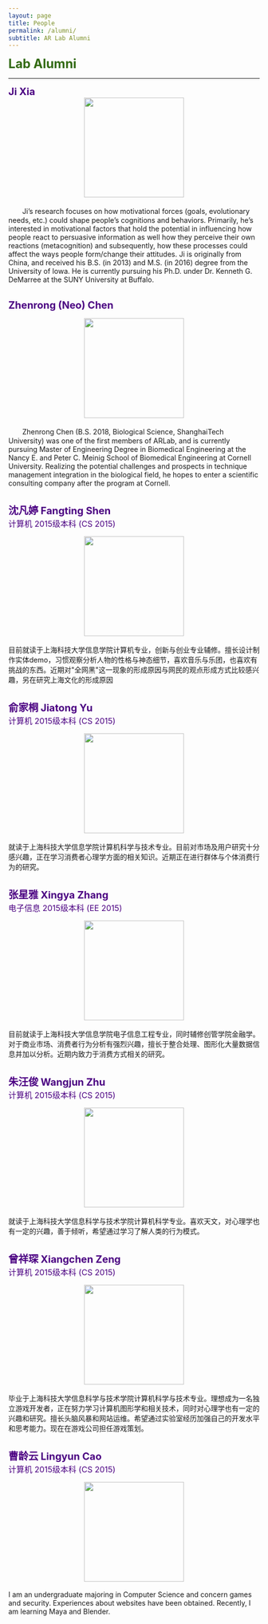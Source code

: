 ```yaml
---
layout: page
title: People
permalink: /alumni/
subtitle: AR Lab Alumni
---
```

<b><span style="font-size: 25px !important; color: 	#326A11;">Lab Alumni</span></b>
<hr>
<b><span style="font-size: 20px !important; color: #4B0082;">Ji Xia</span></b><br>
<div align="center"><img src="images/JiXia_Large.jpg" width="200" align="center" /></div><br>
　　Ji’s research focuses on how motivational forces (goals, evolutionary needs, etc.) could shape people’s cognitions and behaviors. Primarily, he’s interested in motivational factors that hold the potential in influencing how people react to persuasive information as well how they perceive their own reactions (metacognition) and subsequently, how these processes could affect the ways people form/change their attitudes. Ji is originally from China, and received his B.S. (in 2013) and M.S. (in 2016) degree from the University of Iowa.  He is currently pursuing his Ph.D. under Dr. Kenneth G. DeMarree at the SUNY University at Buffalo.
<br><br>

<b><span style="font-size: 20px !important; color: #4B0082;">Zhenrong (Neo) Chen</span></b><br>
<div align="center"><img src="images/ZhenrongChen.jpg" width="200" align="center" /></div><br>
　　Zhenrong Chen (B.S. 2018, Biological Science, ShanghaiTech University) was one of the first members of ARLab, and is currently pursuing Master of Engineering Degree in Biomedical Engineering at the Nancy E. and Peter C. Meinig School of Biomedical Engineering at Cornell University. Realizing the potential challenges and prospects in technique management integration in the biological field, he hopes to enter a scientific consulting company after the program at Cornell. 
<br><br>

<b><span style="font-size: 20px !important; color: #4B0082;">沈凡婷 Fangting Shen</span></b><br>
<span style="font-size: 16px !important; color: #4B0082;">计算机 2015级本科 (CS 2015)</span><br>
<div align="center"><img src="images/FantingShen.jpg" width="200" align="center" /></div><br>
目前就读于上海科技大学信息学院计算机专业，创新与创业专业辅修。擅长设计制作实体demo，习惯观察分析人物的性格与神态细节，喜欢音乐与乐团，也喜欢有挑战的东西。近期对"全网黑"这一现象的形成原因与网民的观点形成方式比较感兴趣，另在研究上海文化的形成原因
<br><br>

<b><span style="font-size: 20px !important; color: #4B0082;">俞家桐 Jiatong Yu</span></b><br>
<span style="font-size: 16px !important; color: #4B0082;">计算机 2015级本科 (CS 2015)</span><br>
<div align="center"><img src="images/JiatongYu.jpg" width="200" align="center" /></div><br>
就读于上海科技大学信息学院计算机科学与技术专业。目前对市场及用户研究十分感兴趣，正在学习消费者心理学方面的相关知识。近期正在进行群体与个体消费行为的研究。
<br><br>

<b><span style="font-size: 20px !important; color: #4B0082;">张星雅 Xingya Zhang</span></b><br>
<span style="font-size: 16px !important; color: #4B0082;">电子信息 2015级本科 (EE 2015)</span><br>
<div align="center"><img src="images/XingyaZhang.jpg" width="200" align="center" /></div><br>
目前就读于上海科技大学信息学院电子信息工程专业，同时辅修创管学院金融学。对于商业市场、消费者行为分析有强烈兴趣，擅长于整合处理、图形化大量数据信息并加以分析。近期内致力于消费方式相关的研究。
<br><br>

<b><span style="font-size: 20px !important; color: #4B0082;">朱汪俊 Wangjun Zhu</span></b><br>
<span style="font-size: 16px !important; color: #4B0082;">计算机 2015级本科 (CS 2015)</span><br>
<div align="center"><img src="images/WangjunZhu.jpg" width="200" align="center" /></div><br>
就读于上海科技大学信息科学与技术学院计算机科学专业。喜欢天文，对心理学也有一定的兴趣，善于倾听，希望通过学习了解人类的行为模式。
<br><br>

<b><span style="font-size: 20px !important; color: #4B0082;">曾祥琛 Xiangchen Zeng</span></b><br>
<span style="font-size: 16px !important; color: #4B0082;">计算机 2015级本科 (CS 2015)</span><br>
<div align="center"><img src="images/XiangchenZeng.jpg" width="200" align="center" /></div><br>
毕业于上海科技大学信息科学与技术学院计算机科学与技术专业。理想成为一名独立游戏开发者，正在努力学习计算机图形学和相关技术，同时对心理学也有一定的兴趣和研究。擅长头脑风暴和网站运维。希望通过实验室经历加强自己的开发水平和思考能力。现在在游戏公司担任游戏策划。
<br><br>

<b><span style="font-size: 20px !important; color: #4B0082;">曹龄云 Lingyun Cao</span></b><br>
<span style="font-size: 16px !important; color: #4B0082;">计算机 2015级本科 (CS 2015)</span><br>
<div align="center"><img src="images/CaolingYun.png" width="200" align="center" /></div><br>
I am an undergraduate majoring in Computer Science and concern games and security. Experiences about websites have been obtained. Recently, I am learning Maya and Blender.
<br><br>





